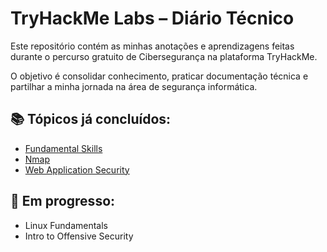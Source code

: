# TryHackMe Labs – Diário Técnico

Este repositório contém as minhas anotações e aprendizagens feitas durante o percurso gratuito de Cibersegurança na plataforma TryHackMe.

O objetivo é consolidar conhecimento, praticar documentação técnica e partilhar a minha jornada na área de segurança informática.

## 📚 Tópicos já concluídos:

- [Fundamental Skills](01_fundamental-skills.md)
- [Nmap](02_nmap.md)
- [Web Application Security](03_web-application-security.md)

## 🌱 Em progresso:
- Linux Fundamentals
- Intro to Offensive Security
